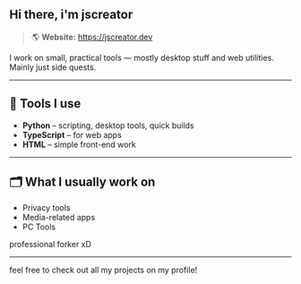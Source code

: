 ## Hi there, i'm jscreator
> 🌎 **Website:** https://jscreator.dev

I work on small, practical tools — mostly desktop stuff and web utilities. Mainly just side quests.

---

## 🧰 Tools I use

- **Python** – scripting, desktop tools, quick builds
- **TypeScript** – for web apps
- **HTML** – simple front-end work 

---

## 🗂️ What I usually work on

- Privacy tools 
- Media-related apps
- PC Tools 

professional forker xD

---

feel free to check out all my projects on my profile!
